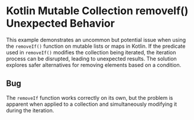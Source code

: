 # Kotlin Mutable Collection removeIf() Unexpected Behavior

This example demonstrates an uncommon but potential issue when using the `removeIf()` function on mutable lists or maps in Kotlin.  If the predicate used in `removeIf()` modifies the collection being iterated, the iteration process can be disrupted, leading to unexpected results.  The solution explores safer alternatives for removing elements based on a condition.

## Bug
The `removeIf` function works correctly on its own, but the problem is apparent when applied to a collection and simultaneously modifying it during the iteration.